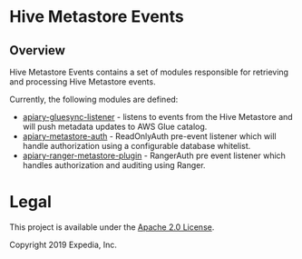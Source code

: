 # Hive Metastore Events

##  Overview
Hive Metastore Events contains a set of modules responsible for retrieving and processing Hive Metastore events.

Currently, the following modules are defined:
 - [apiary-gluesync-listener](apiary-gluesync-listener) - listens to events from the Hive Metastore and will push metadata updates to AWS Glue catalog.
 - [apiary-metastore-auth](apiary-metastore-auth) - ReadOnlyAuth pre-event listener which will handle authorization using a configurable database whitelist.
 - [apiary-ranger-metastore-plugin](apiary-ranger-metastore-plugin) - RangerAuth pre event listener which handles authorization and auditing using Ranger.

# Legal
This project is available under the [Apache 2.0 License](http://www.apache.org/licenses/LICENSE-2.0.html).

Copyright 2019 Expedia, Inc.
